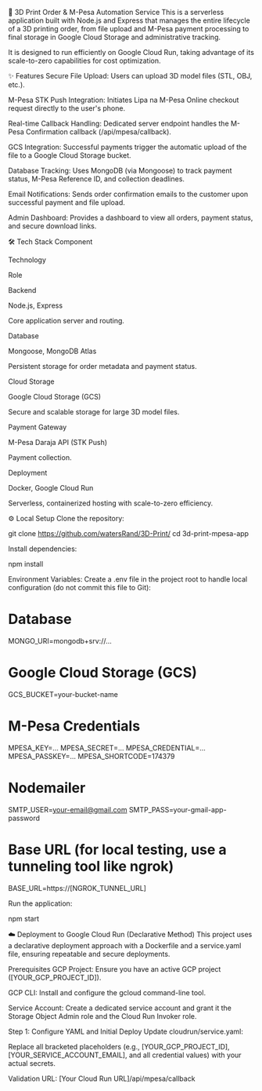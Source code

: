 🚀 3D Print Order & M-Pesa Automation Service
This is a serverless application built with Node.js and Express that manages the entire lifecycle of a 3D printing order, from file upload and M-Pesa payment processing to final storage in Google Cloud Storage and administrative tracking.

It is designed to run efficiently on Google Cloud Run, taking advantage of its scale-to-zero capabilities for cost optimization.

✨ Features
Secure File Upload: Users can upload 3D model files (STL, OBJ, etc.).

M-Pesa STK Push Integration: Initiates Lipa na M-Pesa Online checkout request directly to the user's phone.

Real-time Callback Handling: Dedicated server endpoint handles the M-Pesa Confirmation callback (/api/mpesa/callback).

GCS Integration: Successful payments trigger the automatic upload of the file to a Google Cloud Storage bucket.

Database Tracking: Uses MongoDB (via Mongoose) to track payment status, M-Pesa Reference ID, and collection deadlines.

Email Notifications: Sends order confirmation emails to the customer upon successful payment and file upload.

Admin Dashboard: Provides a dashboard to view all orders, payment status, and secure download links.

🛠️ Tech Stack
Component

Technology

Role

Backend

Node.js, Express

Core application server and routing.

Database

Mongoose, MongoDB Atlas

Persistent storage for order metadata and payment status.

Cloud Storage

Google Cloud Storage (GCS)

Secure and scalable storage for large 3D model files.

Payment Gateway

M-Pesa Daraja API (STK Push)

Payment collection.

Deployment

Docker, Google Cloud Run

Serverless, containerized hosting with scale-to-zero efficiency.

⚙️ Local Setup
Clone the repository:

git clone https://github.com/watersRand/3D-Print/
cd 3d-print-mpesa-app

Install dependencies:

npm install

Environment Variables: Create a .env file in the project root to handle local configuration (do not commit this file to Git):

# Database
MONGO_URI=mongodb+srv://...

# Google Cloud Storage (GCS)
GCS_BUCKET=your-bucket-name

# M-Pesa Credentials
MPESA_KEY=...
MPESA_SECRET=...
MPESA_CREDENTIAL=...
MPESA_PASSKEY=...
MPESA_SHORTCODE=174379

# Nodemailer
SMTP_USER=your-email@gmail.com
SMTP_PASS=your-gmail-app-password

# Base URL (for local testing, use a tunneling tool like ngrok)
BASE_URL=https://[NGROK_TUNNEL_URL]

Run the application:

npm start

☁️ Deployment to Google Cloud Run (Declarative Method)
This project uses a declarative deployment approach with a Dockerfile and a service.yaml file, ensuring repeatable and secure deployments.

Prerequisites
GCP Project: Ensure you have an active GCP project ([YOUR_GCP_PROJECT_ID]).

GCP CLI: Install and configure the gcloud command-line tool.

Service Account: Create a dedicated service account and grant it the Storage Object Admin role and the Cloud Run Invoker role.

Step 1: Configure YAML and Initial Deploy
Update cloudrun/service.yaml:

Replace all bracketed placeholders (e.g., [YOUR_GCP_PROJECT_ID], [YOUR_SERVICE_ACCOUNT_EMAIL], and all credential values) with your actual secrets.



Validation URL: [Your Cloud Run URL]/api/mpesa/callback
